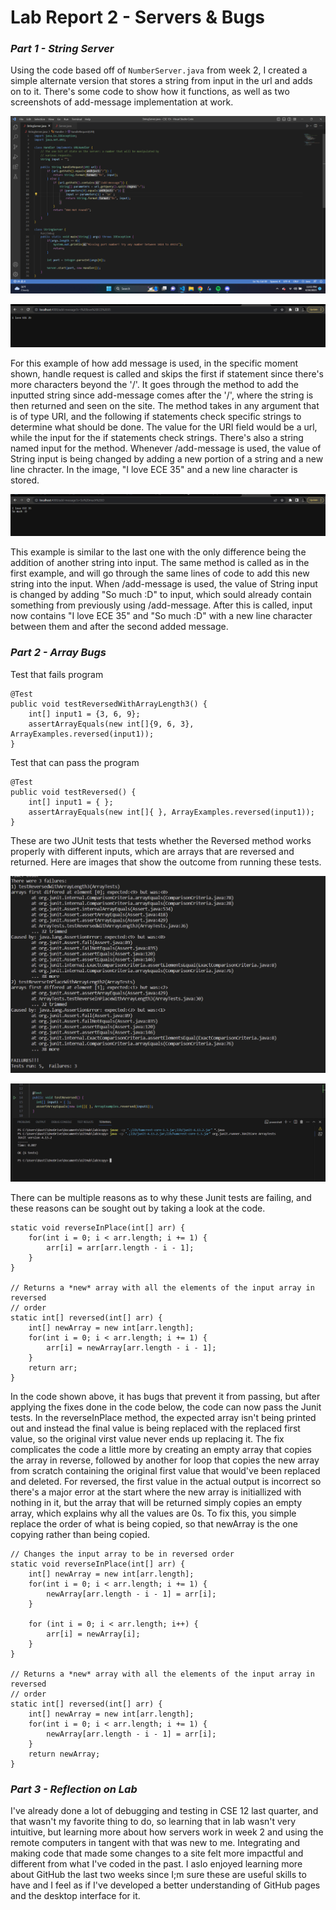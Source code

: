 # **Lab Report 2 - Servers & Bugs**

### *Part 1 - String Server*

Using the code based off of ```NumberServer.java``` from week 2, I created a simple alternate version that stores a string from input in the url and adds on to it. There's some code to show how it functions, as well as two screenshots of add-message implementation at work.

![Image of StringServer Code](https://github.com/Yves-M22/cse15l-lab-reports/blob/main/images2/Screenshot%202023-04-24%20230322.png?raw=true) 



![Image of AddMessage-1](https://github.com/Yves-M22/cse15l-lab-reports/blob/main/images2/Screenshot%202023-04-24%20230424.png?raw=true)   

For this example of how add message is used, in the specific moment shown, handle request is called and skips the first if statement since there's more characters beyond the '/'. It goes through the method to add the inputted string since add-message comes after the '/', where the string is then returned and seen on the site. The method takes in any argument that is of type URI, and the following if statements check specific strings to determine what should be done. The value for the URI field would be a url, while the input for the if statements check strings. There's also a string named input for the method. Whenever /add-message is used, the value of String input is being changed by adding a new portion of a string and a new line chracter. In the image, "I love ECE 35" and a new line character is stored.   



![Image of AddMessage-2](https://github.com/Yves-M22/cse15l-lab-reports/blob/main/images2/Screenshot%202023-04-24%20230457.png?raw=true)

This example is similar to the last one with the only difference being the addition of another string into input. The same method is called as in the first example, and will go through the same lines of code to add this new string into the input. When /add-message is used, the value of String input is changed by adding "So much :D" to input, which sould already contain something from previously using /add-message. After this is called, input now contains "I love ECE 35" and "So much :D" with a new line character between them and after the second added message.

### *Part 2 - Array Bugs*

Test that fails program

    @Test
    public void testReversedWithArrayLength3() {
        int[] input1 = {3, 6, 9};
        assertArrayEquals(new int[]{9, 6, 3}, ArrayExamples.reversed(input1));
    }
  
Test that can pass the program

    @Test
    public void testReversed() {
        int[] input1 = { };
        assertArrayEquals(new int[]{ }, ArrayExamples.reversed(input1));
    }
    

These are two JUnit tests that tests whether the Reversed method works properly with different inputs, which are arrays that are reversed and returned. Here are images that show the outcome from running these tests.

![Image of FailTest](https://github.com/Yves-M22/cse15l-lab-reports/blob/main/images2/Screenshot%202023-04-19%20153812.png?raw=true)

![Image of SuccessTest](https://github.com/Yves-M22/cse15l-lab-reports/blob/main/images2/Screenshot%202023-05-04%20002057.png?raw=true)

There can be multiple reasons as to why these Junit tests are failing, and these reasons can be sought out by taking a look at the code. 

    static void reverseInPlace(int[] arr) {
        for(int i = 0; i < arr.length; i += 1) {
            arr[i] = arr[arr.length - i - 1];
        }
    }

    // Returns a *new* array with all the elements of the input array in reversed
    // order
    static int[] reversed(int[] arr) {
        int[] newArray = new int[arr.length];
        for(int i = 0; i < arr.length; i += 1) {
            arr[i] = newArray[arr.length - i - 1];
        }
        return arr;
    }

In the code shown above, it has bugs that prevent it from passing, but after applying the fixes done in the code below, the code can now pass the Junit tests. In the reverseInPlace method, the expected array isn't being printed out and instead the final value is being replaced with the replaced first value, so the original virst value never ends up replacing it. The fix complicates the code a little more by creating an empty array that copies the array in reverse, followed by another for loop that copies the new array from scratch containing the original first value that would've been replaced and deleted. For reversed, the first value in the actual output is incorrect so there's a major error at the start where the new array is initiallized with nothing in it, but the array that will be returned simply copies an empty array, which explains why all the values are 0s. To fix this, you simple replace the order of what is being copied, so that newArray is the one copying rather than being copied.

    // Changes the input array to be in reversed order
    static void reverseInPlace(int[] arr) {
        int[] newArray = new int[arr.length];
        for(int i = 0; i < arr.length; i += 1) {
            newArray[arr.length - i - 1] = arr[i];
        }

        for (int i = 0; i < arr.length; i++) {
            arr[i] = newArray[i];
        }
    }

    // Returns a *new* array with all the elements of the input array in reversed
    // order
    static int[] reversed(int[] arr) {
        int[] newArray = new int[arr.length];
        for(int i = 0; i < arr.length; i += 1) {
            newArray[arr.length - i - 1] = arr[i];
        }
        return newArray;
    }



### *Part 3 - Reflection on Lab*

I've already done a lot of debugging and testing in CSE 12 last quarter, and that wasn't my favorite thing to do, so learning that in lab wasn't very intuitive, but learning more about how servers work in week 2 and using the remote computers in tangent with that was new to me. Integrating and making code that made some changes to a site felt more impactful and different from what I've coded in the past. I aslo enjoyed learning more about GitHub the last two weeks since I;m sure these are useful skills to have and I feel as if I've developed a better understanding of GitHub pages and the desktop interface for it. 
